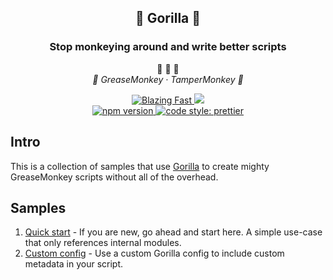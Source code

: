 <h2 align="center">🦍 Gorilla 🦍</h2>
<h3 align="center">Stop monkeying around and write better scripts</h3>

<p align="center">
  <span>
    🙈 🙉 🙊
  </span><br/>
  <em>
    🍌 GreaseMonkey · TamperMonkey 🍌
  </em>
</p>

<p align="center">
  <a href="https://twitter.com/acdlite/status/974390255393505280">
    <img alt="Blazing Fast" src="https://img.shields.io/badge/speed-blazing%20%F0%9F%94%A5-brightgreen.svg?style=flat-square">
    </a>
    <img src="https://img.shields.io/github/repo-size/apsking/gorilla"></a>
  <br/>
  <a href="https://www.npmjs.com/package/prettier">
    <img alt="npm version" src="https://img.shields.io/npm/v/gorilla-build.svg?style=flat-square">
  </a>
  <a href="#badge">
    <img alt="code style: prettier" src="https://img.shields.io/badge/code_style-prettier-ff69b4.svg?style=flat-square">
</a>
</p>

## Intro
This is a collection of samples that use [Gorilla](https://github.com/apsking/gorilla) to create mighty GreaseMonkey scripts without all of the overhead.

## Samples
1. [Quick start](https://github.com/apsking/gorilla-samples/tree/mainline/sample-simple) - If you are new, go ahead and start here. A simple use-case that only references internal modules.
2. [Custom config](https://github.com/apsking/gorilla-samples/tree/mainline/sample-custom-config) - Use a custom Gorilla config to include custom metadata in your script.
